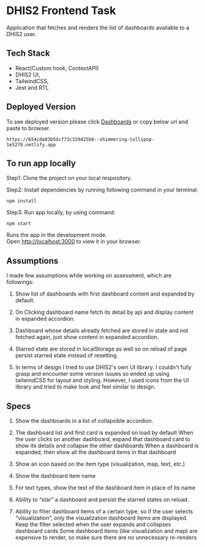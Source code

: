 # DHIS2 Frontend Task

Application that fetches and renders the list of dashboards available to a DHIS2 user.

## Tech Stack

- React(Custom hook, ContextAPI)
- DHIS2 UI,
- TailwindCSS,
- Jest and RTL

## Deployed Version

To see deployed version please click <a href="https://654cda83b5dcf73c329425b6--shimmering-lollipop-1e5270.netlify.app" target="_blank">Dashboards</a> or copy below url and paste to browser.

```
https://654cda83b5dcf73c329425b6--shimmering-lollipop-1e5270.netlify.app
```

## To run app locally

Step1: Clone the project on your local respository.

Step2: Install dependencies by running following command in your terminal:

```
npm install
```

Step3: Run app locally, by using command:

```
npm start
```

Runs the app in the development mode.\
Open [http://localhost:3000](http://localhost:3000) to view it in your browser.

## Assumptions

I made few assumptions while working on assessment, which are followings:

1. Show list of dashboards with first dashboard content and expanded by default.

2. On Clicking dashboard name fetch its detail by api and display content in expanded accordion.

3. Dashboard whose details already fetched are stored in state and not fetched again, just show content in expanded accordion.

4. Starred state are stored in localStorage as well so on reload of page persist starred state instead of resetting.

5. In terms of design I tried to use DHIS2's own UI library. I couldn't fully grasp and encounter some version issues so ended up using tailwindCSS for layout and styling. However, I used icons from the UI library and tried to make look and feel similar to design.

## Specs

1. Show the dashboards in a list of collapsible accordion.

2. The dashboard list and first card is expanded on load by default
   When the user clicks on another dashboard, expand that dashboard card to show its details and collapse the other dashboards
   When a dashboard is expanded, then show all the dashboard items in that dashboard
3. Show an icon based on the item type (visualization, map, text, etc.)

4. Show the dashboard item name
5. For text types, show the text of the dashboard item in place of its name
6. Ability to “star” a dashboard and persist the starred states on reload.

7. Ability to filter dashboard items of a certain type, so if the user selects “visualization”, only the visualization dashboard items are displayed.
   Keep the filter selected when the user expands and collapses dashboard cards
   Some dashboard items (like visualization and map) are expensive to render, so make sure there are no unnecessary re-renders
